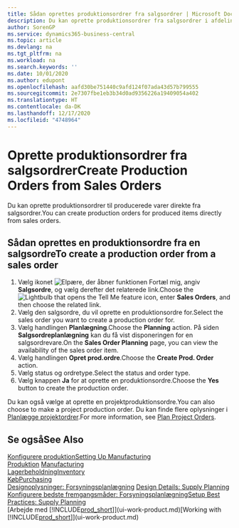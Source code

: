 ```yaml
---
title: Sådan oprettes produktionsordrer fra salgsordrer | Microsoft Docs
description: Du kan oprette produktionsordrer fra salgsordrer i afdelingen Salg & marketing.
author: SorenGP
ms.service: dynamics365-business-central
ms.topic: article
ms.devlang: na
ms.tgt_pltfrm: na
ms.workload: na
ms.search.keywords: ''
ms.date: 10/01/2020
ms.author: edupont
ms.openlocfilehash: aafd30be751440c9afd124f07ada43d57b799555
ms.sourcegitcommit: 2e7307fbe1eb3b34d0ad9356226a19409054a402
ms.translationtype: HT
ms.contentlocale: da-DK
ms.lasthandoff: 12/17/2020
ms.locfileid: "4748964"
---
```

# <a name="create-production-orders-from-sales-orders"></a><span data-ttu-id="f62de-103">Oprette produktionsordrer fra salgsordrer</span><span class="sxs-lookup"><span data-stu-id="f62de-103">Create Production Orders from Sales Orders</span></span>
<span data-ttu-id="f62de-104">Du kan oprette produktionsordrer til producerede varer direkte fra salgsordrer.</span><span class="sxs-lookup"><span data-stu-id="f62de-104">You can create production orders for produced items directly from sales orders.</span></span>  

## <a name="to-create-a-production-order-from-a-sales-order"></a><span data-ttu-id="f62de-105">Sådan oprettes en produktionsordre fra en salgsordre</span><span class="sxs-lookup"><span data-stu-id="f62de-105">To create a production order from a sales order</span></span>  

1.  <span data-ttu-id="f62de-106">Vælg ikonet ![Elpære, der åbner funktionen Fortæl mig](media/ui-search/search_small.png "Fortæl mig, hvad du vil foretage dig"), angiv **Salgsordre**, og vælg derefter det relaterede link.</span><span class="sxs-lookup"><span data-stu-id="f62de-106">Choose the ![Lightbulb that opens the Tell Me feature](media/ui-search/search_small.png "Tell me what you want to do") icon, enter **Sales Orders**, and then choose the related link.</span></span>  
2.  <span data-ttu-id="f62de-107">Vælg den salgsordre, du vil oprette en produktionsordre for.</span><span class="sxs-lookup"><span data-stu-id="f62de-107">Select the sales order you want to create a production order for.</span></span>  
3.  <span data-ttu-id="f62de-108">Vælg handlingen **Planlægning**.</span><span class="sxs-lookup"><span data-stu-id="f62de-108">Choose the **Planning** action.</span></span> <span data-ttu-id="f62de-109">På siden **Salgsordreplanlægning** kan du få vist disponeringen for en salgsordrevare.</span><span class="sxs-lookup"><span data-stu-id="f62de-109">On the **Sales Order Planning** page, you can view the availability of the sales order item.</span></span>  
4.  <span data-ttu-id="f62de-110">Vælg handlingen **Opret prod.ordre**.</span><span class="sxs-lookup"><span data-stu-id="f62de-110">Choose the **Create Prod. Order** action.</span></span>  
5.  <span data-ttu-id="f62de-111">Vælg status og ordretype.</span><span class="sxs-lookup"><span data-stu-id="f62de-111">Select the status and order type.</span></span>  
6.  <span data-ttu-id="f62de-112">Vælg knappen **Ja** for at oprette en produktionsordre.</span><span class="sxs-lookup"><span data-stu-id="f62de-112">Choose the **Yes** button to create the production order.</span></span>

<span data-ttu-id="f62de-113">Du kan også vælge at oprette en projektproduktionsordre.</span><span class="sxs-lookup"><span data-stu-id="f62de-113">You can also choose to make a project production order.</span></span> <span data-ttu-id="f62de-114">Du kan finde flere oplysninger i [Planlægge projektordrer](production-how-to-plan-project-orders.md).</span><span class="sxs-lookup"><span data-stu-id="f62de-114">For more information, see [Plan Project Orders](production-how-to-plan-project-orders.md).</span></span>   

## <a name="see-also"></a><span data-ttu-id="f62de-115">Se også</span><span class="sxs-lookup"><span data-stu-id="f62de-115">See Also</span></span>  
[<span data-ttu-id="f62de-116">Konfigurere produktion</span><span class="sxs-lookup"><span data-stu-id="f62de-116">Setting Up Manufacturing</span></span>](production-configure-production-processes.md)  
<span data-ttu-id="f62de-117">[Produktion](production-manage-manufacturing.md)  </span><span class="sxs-lookup"><span data-stu-id="f62de-117">[Manufacturing](production-manage-manufacturing.md)  </span></span>  
[<span data-ttu-id="f62de-118">Lagerbeholdning</span><span class="sxs-lookup"><span data-stu-id="f62de-118">Inventory</span></span>](inventory-manage-inventory.md)  
[<span data-ttu-id="f62de-119">Køb</span><span class="sxs-lookup"><span data-stu-id="f62de-119">Purchasing</span></span>](purchasing-manage-purchasing.md)  
<span data-ttu-id="f62de-120">[Designoplysninger: Forsyningsplanlægning](design-details-supply-planning.md) </span><span class="sxs-lookup"><span data-stu-id="f62de-120">[Design Details: Supply Planning](design-details-supply-planning.md) </span></span>  
[<span data-ttu-id="f62de-121">Konfigurere bedste fremgangsmåder: Forsyningsplanlægning</span><span class="sxs-lookup"><span data-stu-id="f62de-121">Setup Best Practices: Supply Planning</span></span>](setup-best-practices-supply-planning.md)  
<span data-ttu-id="f62de-122">[Arbejde med [!INCLUDE[prod_short](includes/prod_short.md)]](ui-work-product.md)</span><span class="sxs-lookup"><span data-stu-id="f62de-122">[Working with [!INCLUDE[prod_short](includes/prod_short.md)]](ui-work-product.md)</span></span>
